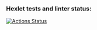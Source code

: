 ### Hexlet tests and linter status:
[![Actions Status](https://github.com/Vladimir960107/fullstack-javascript-project-44/actions/workflows/hexlet-check.yml/badge.svg)](https://github.com/Vladimir960107/fullstack-javascript-project-44/actions)